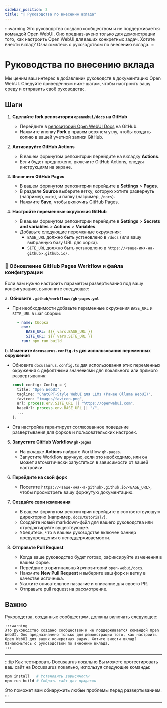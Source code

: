 ```yaml
---
sidebar_position: 2
title: "🤝 Руководства по внесению вклада"
---
```


:::warning
Это руководство создано сообществом и не поддерживается командой Open WebUI. Оно предназначено только для демонстрации того, как настроить Open WebUI для ваших конкретных задач. Хотите внести вклад? Ознакомьтесь с руководством по внесению вклада.
:::

# Руководства по внесению вклада

Мы ценим ваш интерес в добавлении руководств в документацию Open WebUI. Следуйте приведённым ниже шагам, чтобы настроить вашу среду и отправить своё руководство.

## Шаги

1. **Сделайте fork репозитория `openwebui/docs` на GitHub**

   - Перейдите в [репозиторий Open WebUI Docs](https://github.com/open-webui/docs) на GitHub.
   - Нажмите кнопку **Fork** в правом верхнем углу, чтобы создать копию в вашей учетной записи GitHub.

2. **Активируйте GitHub Actions**

   - В вашем форкнутом репозитории перейдите на вкладку **Actions**.
   - Если будет предложено, включите GitHub Actions, следуя инструкциям на экране.

3. **Включите GitHub Pages**

   - В вашем форкнутом репозитории перейдите в **Settings** > **Pages**.
   - В разделе **Source** выберите ветку, которую хотите развернуть (например, `main`), и папку (например, `/docs`).
   - Нажмите **Save**, чтобы включить GitHub Pages.

4. **Настройте переменные окружения GitHub**

   - В вашем форкнутом репозитории перейдите в **Settings** > **Secrets and variables** > **Actions** > **Variables**.
   - Добавьте следующие переменные окружения:
     - `BASE_URL` должно быть установлено в `/docs` (или вашу выбранную базу URL для форка).
     - `SITE_URL` должно быть установлено в `https://<ваше-имя-на-github>.github.io/`.

### 📝 Обновление GitHub Pages Workflow и файла конфигурации

Если вам нужно настроить параметры развертывания под вашу конфигурацию, выполните следующее:

a. **Обновите `.github/workflows/gh-pages.yml`**

- При необходимости добавьте переменные окружения `BASE_URL` и `SITE_URL` в шаг сборки:

     ```yaml
       - name: Сборка
         env:
           BASE_URL: ${{ vars.BASE_URL }}
           SITE_URL: ${{ vars.SITE_URL }}
         run: npm run build
     ```

b. **Измените `docusaurus.config.ts` для использования переменных окружения**

- Обновите `docusaurus.config.ts` для использования этих переменных окружения с дефолтными значениями для локального или прямого развертывания:

     ```typescript
     const config: Config = {
       title: "Open WebUI",
       tagline: "ChatGPT-Style WebUI для LLMs (Ранее Ollama WebUI)",
       favicon: "images/favicon.png",
       url: process.env.SITE_URL || "https://openwebui.com",
       baseUrl: process.env.BASE_URL || "/",
       ...
     };
     ```

- Эта настройка гарантирует согласованное поведение развертывания для форков и пользовательских настроек.

5. **Запустите GitHub Workflow `gh-pages`**

   - На вкладке **Actions** найдите Workflow `gh-pages`.
   - Запустите Workflow вручную, если это необходимо, или он может автоматически запуститься в зависимости от вашей настройки.

6. **Перейдите на свой форк**

   - Посетите `https://<ваше-имя-на-github>.github.io/<BASE_URL>`, чтобы просмотреть вашу форкнутую документацию.

7. **Создайте свои изменения**

   - В вашем форкнутом репозитории перейдите в соответствующую директорию (например, `docs/tutorial/`).
   - Создайте новый markdown-файл для вашего руководства или отредактируйте существующие.
   - Убедитесь, что в вашем руководстве включён баннер предупреждения о неподдерживаемости.

8. **Отправьте Pull Request**

   - Когда ваше руководство будет готово, зафиксируйте изменения в вашем форке.
   - Перейдите в оригинальный репозиторий `open-webui/docs`.
   - Нажмите **New Pull Request** и выберите ваш форк и ветку в качестве источника.
   - Укажите описательное название и описание для своего PR.
   - Отправьте pull request на рассмотрение.

## Важно

Руководства, созданные сообществом, должны включать следующее:

```
:::warning
Это руководство создано сообществом и не поддерживается командой Open WebUI. Оно предназначено только для демонстрации того, как настроить Open WebUI для ваших конкретных задач. Хотите внести вклад? Ознакомьтесь с руководством по внесению вклада.
:::
```

---

:::tip Как тестировать Docusaurus локально
Вы можете протестировать ваш сайт на Docusaurus локально, используя следующие команды:

```bash
npm install   # Установить зависимости
npm run build # Собрать сайт для продакшн
```

Это поможет вам обнаружить любые проблемы перед развертыванием.
:::

---
